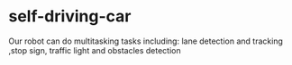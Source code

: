 # self-driving-car
Our robot can do multitasking tasks including: lane detection and tracking  ,stop sign, traffic light and obstacles detection
